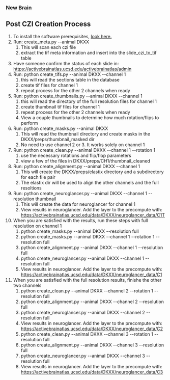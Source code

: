### New Brain
## Post CZI Creation Process
1. To install the software prerequisites, [look here.](README.md)
1. Run: create_meta.py --animal DKXX
    1. This will scan each czi file
    2. extract the tif meta information and insert into the slide_czi_to_tif table
1. Have someone confirm the status of each slide in: https://activebrainatlas.ucsd.edu/activebrainatlas/admin
1. Run: python create_tifs.py --animal DKXX --channel 1 
    1. this will read the sections table in the database
    1. create tif files for channel 1
    1. repeat process for the other 2 channels when ready
1. Run: python create_thumbnails.py --animal DKXX --channel 1 
    1. this will read the directory of the full resolution files for channel 1
    1. create thumbnail tif files for channel 1
    1. repeat process for the other 2 channels when ready
    1. View a couple thumbnails to determine how much rotation/flips to perform
1. Run: python create_masks.py --animal DKXX
    1. This will read the thumbnail directory and create masks in the DKXX/preps/thumbnail_masked dir
    1. No need to use channel 2 or 3. It works solely on channel 1
1. Run: python create_clean.py --animal DKXX --channel 1 --rotation 1
    1. use the necessary rotations and flip/flop parameters
    1. view a few of the files in DKXX/preps/CH1/thumbnail_cleaned
1. Run: python create_alignment.py --animal DKXX --channel 1
    1. This will create the DKXX/preps/elastix directory and a subdirectory for each file pair
    1. The elastix dir will be used to align the other channels and the full resoltions
1. Run: python create_neuroglancer.py --animal DKXX --channel 1 --resolution thumbnail
    1. This will create the data for neuroglancer for channel 1
    1. View results in neuroglancer. Add the layer to the precompute with:
        https://activebrainatlas.ucsd.edu/data/DKXX/neuroglancer_data/C1T
1. When you are satisfied with the results, run these steps with full resolution on channel 1
    1. python create_masks.py --animal DKXX --resolution full
    1. python create_masks.py --animal DKXX --channel 1 --rotation 1 --resolution full
    1. python create_alignment.py --animal DKXX --channel 1 --resolution full
    1. python create_neuroglancer.py --animal DKXX --channel 1 --resolution full
    1. View results in neuroglancer. Add the layer to the precompute with:
        https://activebrainatlas.ucsd.edu/data/DKXX/neuroglancer_data/C1
1. When you are satisfied with the full resolution results, finishe the other two channels
    1. python create_clean.py --animal DKXX --channel 2 --rotation 1 --resolution full
    1. python create_alignment.py --animal DKXX --channel 2 --resolution full
    1. python create_neuroglancer.py --animal DKXX --channel 2 --resolution full
    1. View results in neuroglancer. Add the layer to the precompute with:
        https://activebrainatlas.ucsd.edu/data/DKXX/neuroglancer_data/C2
    1. python create_clean.py --animal DKXX --channel 3 --rotation 1 --resolution full
    1. python create_alignment.py --animal DKXX --channel 3 --resolution full
    1. python create_neuroglancer.py --animal DKXX --channel 3 --resolution full
    1. View results in neuroglancer. Add the layer to the precompute with:
        https://activebrainatlas.ucsd.edu/data/DKXX/neuroglancer_data/C3
